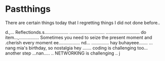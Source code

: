 # Pastthings

There are certain things today that I regretting things I did not done before..

d.,...
Reflectionds.s...................
............................
...........................
do item...,................
Sometimes you need to seize the present moment and .cherish every moment ee.................
nd...
..............
hay buhayeee.......
...
nang mia's birthday, so nostalgia
hey
.......
coding is challenging too...
another step ...nan.....
..
NETWORKING is challenging 
..
j